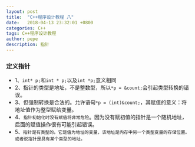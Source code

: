 ```yaml
---
layout: post
title:  "C++程序设计教程 八"
date:   2018-04-13 23:32:01 +0800
categories: C++
tags: C++程序设计教程
author: pepe
description: 指针
---
```

### **定义指针**

* 1、`int* p;`和`int * p;`以及`int *p;`意义相同
* 2、指针的类型是地址，不是整数型，所以`*p = &count;`会引起类型转换的错误。
* 3、但强制转换是合法的。允许语句`*p = (int)&count;`，其赋值的意义：将地址值作为整型赋给变量。
* 4、`指针初始化时没有赋值将非常危险`。因为没有赋初值的指针是一个随机地址，后面的赋值操作很有可能引起错误。
* 5、`指针是有类型的。它是值为地址的变量，该地址是内存中另一个类型变量的存储位置。或者说指针是具有某个类型的地址。`











